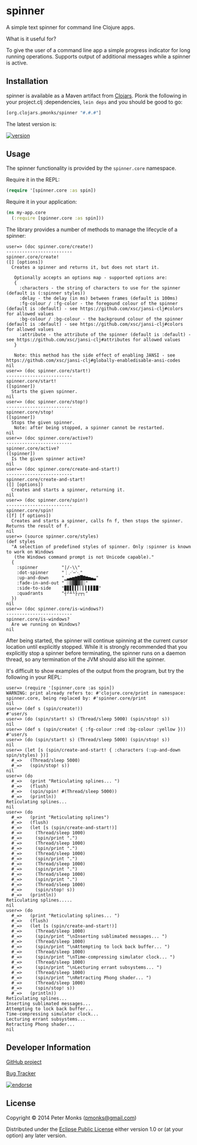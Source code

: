 # spinner
A simple text spinner for command line Clojure apps.

What is it useful for?

To give the user of a command line app a simple progress indicator for long running operations.
Supports output of additional messages while a spinner is active.

## Installation

spinner is available as a Maven artifact from [Clojars](https://clojars.org/org.clojars.pmonks/spinner).
Plonk the following in your project.clj :dependencies, `lein deps` and you should be good to go:

```clojure
[org.clojars.pmonks/spinner "#.#.#"]
```

The latest version is:

[![version](https://clojars.org/org.clojars.pmonks/spinner/latest-version.svg)](https://clojars.org/org.clojars.pmonks/spinner)

## Usage

The spinner functionality is provided by the `spinner.core` namespace.

Require it in the REPL:

```clojure
(require '[spinner.core :as spin])
```

Require it in your application:

```clojure
(ns my-app.core
  (:require [spinner.core :as spin]))
```

The library provides a number of methods to manage the lifecycle of a spinner:

```
user=> (doc spinner.core/create!)
-------------------------
spinner.core/create!
([] [options])
  Creates a spinner and returns it, but does not start it.

   Optionally accepts an options map - supported options are:
   {
     :characters - the string of characters to use for the spinner (default is (:spinner styles))
     :delay - the delay (in ms) between frames (default is 100ms)
     :fg-colour / :fg-color - the foregound colour of the spinner (default is :default) - see https://github.com/xsc/jansi-clj#colors for allowed values
     :bg-colour / :bg-colour - the background colour of the spinner (default is :default) - see https://github.com/xsc/jansi-clj#colors for allowed values
     :attribute - the attribute of the spinner (default is :default) - see https://github.com/xsc/jansi-clj#attributes for allowed values
   }

   Note: this method has the side effect of enabling JANSI - see https://github.com/xsc/jansi-clj#globally-enabledisable-ansi-codes
nil
user=> (doc spinner.core/start!)
-------------------------
spinner.core/start!
([spinner])
  Starts the given spinner.
nil
user=> (doc spinner.core/stop!)
-------------------------
spinner.core/stop!
([spinner])
  Stops the given spinner.
   Note: after being stopped, a spinner cannot be restarted.
nil
user=> (doc spinner.core/active?)
-------------------------
spinner.core/active?
([spinner])
  Is the given spinner active?
nil
user=> (doc spinner.core/create-and-start!)
-------------------------
spinner.core/create-and-start!
([] [options])
  Creates and starts a spinner, returning it.
nil
user=> (doc spinner.core/spin!)
-------------------------
spinner.core/spin!
([f] [f options])
  Creates and starts a spinner, calls fn f, then stops the spinner. Returns the result of f.
nil
user=> (source spinner.core/styles)
(def styles
  "A selection of predefined styles of spinner. Only :spinner is known to work on Windows
   (the Windows command prompt is not Unicode capable)."
  {
    :spinner         "|/-\\"
    :dot-spinner     "⋮⋰⋯⋱"
    :up-and-down     "▁▃▄▅▆▇█▇▆▅▄▃"
    :fade-in-and-out " ░▒▓█▓▒░"
    :side-to-side    "▉▊▋▌▍▎▏▎▍▌▋▊▉"
    :quadrants       "┤┘┴└├┌┬┐"
  })
nil
user=> (doc spinner.core/is-windows?)
-------------------------
spinner.core/is-windows?
  Are we running on Windows?
nil
```

After being started, the spinner will continue spinning at the current cursor location until explicitly stopped.
While it is strongly recommended that you explicitly stop a spinner before terminating, the spinner runs on a
daemon thread, so any termination of the JVM should also kill the spinner.

It's difficult to show examples of the output from the program, but try the following in your REPL:

```
user=> (require '[spinner.core :as spin])
WARNING: print already refers to: #'clojure.core/print in namespace: spinner.core, being replaced by: #'spinner.core/print
nil
user=> (def s (spin/create!))
#'user/s
user=> (do (spin/start! s) (Thread/sleep 5000) (spin/stop! s))
nil
user=> (def s (spin/create! { :fg-colour :red :bg-colour :yellow }))
#'user/s
user=> (do (spin/start! s) (Thread/sleep 5000) (spin/stop! s))
nil
user=> (let [s (spin/create-and-start! { :characters (:up-and-down spin/styles) })]
  #_=>   (Thread/sleep 5000)
  #_=>   (spin/stop! s))
nil
user=> (do
  #_=>   (print "Reticulating splines... ")
  #_=>   (flush)
  #_=>   (spin/spin! #(Thread/sleep 5000))
  #_=>   (println))
Reticulating splines...
nil
user=> (do
  #_=>   (print "Reticulating splines")
  #_=>   (flush)
  #_=>   (let [s (spin/create-and-start!)]
  #_=>     (Thread/sleep 1000)
  #_=>     (spin/print ".")
  #_=>     (Thread/sleep 1000)
  #_=>     (spin/print ".")
  #_=>     (Thread/sleep 1000)
  #_=>     (spin/print ".")
  #_=>     (Thread/sleep 1000)
  #_=>     (spin/print ".")
  #_=>     (Thread/sleep 1000)
  #_=>     (spin/print ".")
  #_=>     (Thread/sleep 1000)
  #_=>     (spin/stop! s))
  #_=>   (println))
Reticulating splines.....
nil
user=> (do
  #_=>   (print "Reticulating splines... ")
  #_=>   (flush)
  #_=>   (let [s (spin/create-and-start!)]
  #_=>     (Thread/sleep 1000)
  #_=>     (spin/print "\nInserting sublimated messages... ")
  #_=>     (Thread/sleep 1000)
  #_=>     (spin/print "\nAttempting to lock back buffer... ")
  #_=>     (Thread/sleep 1000)
  #_=>     (spin/print "\nTime-compressing simulator clock... ")
  #_=>     (Thread/sleep 1000)
  #_=>     (spin/print "\nLecturing errant subsystems... ")
  #_=>     (Thread/sleep 1000)
  #_=>     (spin/print "\nRetracting Phong shader... ")
  #_=>     (Thread/sleep 1000)
  #_=>     (spin/stop! s))
  #_=>   (println))
Reticulating splines...
Inserting sublimated messages...
Attempting to lock back buffer...
Time-compressing simulator clock...
Lecturing errant subsystems...
Retracting Phong shader...
nil
```

## Developer Information

[GitHub project](https://github.com/pmonks/spinner)

[Bug Tracker](https://github.com/pmonks/spinner/issues)

[![endorse](https://api.coderwall.com/pmonks/endorsecount.png)](https://coderwall.com/pmonks)

## License

Copyright © 2014 Peter Monks (pmonks@gmail.com)

Distributed under the [Eclipse Public License](http://www.eclipse.org/legal/epl-v10.html) either version 1.0 or (at your option) any later version.

